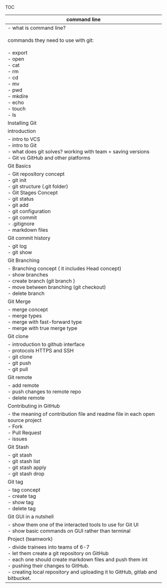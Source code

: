 TOC 

| command line                                                                                                                                                                                                                                                               |
| -------------------------------------------------------------------------------------------------------------------------------------------------------------------------------------------------------------------------------------------------------------------------- |
| - what is command line? <br><br>commands they need to use with git:<br><br>- export <br>- open <br>- cat <br>- rm <br>- cd <br>- mv<br>- pwd<br>- mkdire<br>- echo<br>- touch <br>- ls                                                                                     |
| Installing Git                                                                                                                                                                                                                                                             |
| introduction                                                                                                                                                                                                                                                               |
| - intro to VCS<br>- intro to Git <br>- what does git solves? working with team + saving versions<br>- Git vs GitHub and other platforms                                                                                                                                    |
| Git Basics                                                                                                                                                                                                                                                                 |
| - Git repository concept<br>- git init <br>- git structure (.git folder)<br>- Git Stages Concept<br>- git status<br>- git add <br>- git configuration<br>- git commit <br>- .gitignore<br>- markdown files                                                                 |
| Git commit history                                                                                                                                                                                                                                                         |
| - git log <br>- git show                                                                                                                                                                                                                                                   |
| Git Branching                                                                                                                                                                                                                                                              |
| - Branching concept ( it includes Head concept)<br>- show branches<br>- create branch (git branch )<br>- move between branching (git checkout) <br>- delete branch                                                                                                         |
| Git Merge                                                                                                                                                                                                                                                                  |
| - merge concept <br>- merge types <br>- merge with fast-forward type<br>- merge with true merge type                                                                                                                                                                       |
| Git clone                                                                                                                                                                                                                                                                  |
| - introduction to github interface<br>- protocols HTTPS and SSH<br>- git clone <br>- git push<br>- git pull                                                                                                                                                                |
| Git remote                                                                                                                                                                                                                                                                 |
| - add remote <br>- push changes to remote repo <br>- delete remote                                                                                                                                                                                                         |
| Contributing in GitHub                                                                                                                                                                                                                                                     |
| - the meaning of contribution file and readme file in each open source project<br>- Fork <br>- Pull Request <br>- issues                                                                                                                                                   |
| Git Stash                                                                                                                                                                                                                                                                  |
| - git stash <br>- git stash list <br>- git stash apply <br>- git stash drop                                                                                                                                                                                                |
| Git tag                                                                                                                                                                                                                                                                    |
| - tag concept <br>- create tag <br>- show tag<br>- delete tag                                                                                                                                                                                                              |
| Git GUI in a nutshell                                                                                                                                                                                                                                                      |
| - show them one of the interacted tools to use for Git UI<br>- show basic commands on GUI rather than terminal                                                                                                                                                             |
| Project (teamwork)                                                                                                                                                                                                                                                         |
| - divide trainees into teams of 6-7 <br>- let them create a git repository on GitHub <br>- each one should create markdown files and push them int<br>- pushing their changes to GitHub. <br>- creating local repository and uploading it to GitHub, gitlab and bitbucket. |


